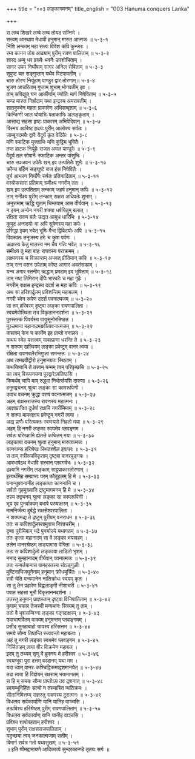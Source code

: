 +++
title = "००३ लङ्कागमनम्"
title_english = "003 Hanuma conquers Lanka"

+++
<div class="audioEmbed"  caption="श्रीराम-हरिसीताराममूर्ति-घनपाठिभ्यां वचनम्" src="https://archive.org/download/Ramayana-recitation-Sriram-harisItArAmamUrti-Ghanapaati-v2/Kanda_5/Kanda_5_SK-003-Hanuma_conquers_Lanka.mp3"></div>

स लम्ब शिखरे लम्बे लम्ब तोयद सम्निभे ।  
सत्त्वम् आस्थाय मेधावी हनुमान् मारुत आत्मजः ॥ ५-३-१  
निशि लन्काम् महा सत्त्वः विवेश कपि कुन्जरः ।  
रम्य कानन तोय आढ्याम् पुरीम् रावण पालिताम् ॥ ५-३-२  
शारद अम्बु धर प्रख्यैः भवनैः उपशोभिताम् ।  
सागर उपम निर्घोषाम् सागर अनिल सेविताम् ॥ ५-३-३  
सुपुष्ट बल सङ्गुप्ताम् यथैव विटपावतीम् ।  
चारु तोरण निर्यूहाम् पाण्डुर द्वार तोरणाम्॥ ५-३-४  
भुजग आचरिताम् गुप्ताम् शुभाम् भोगवतीम् इव ।  
ताम् सविद्युत् घन आकीर्णाम् ज्योतिः मार्ग निषेविताम् ॥ ५-३-५  
चण्ड मारुत निर्ह्रादाम् यथा इन्द्रस्य अमरावतीम् ।  
शातकुम्भेन महता प्राकारेण अभिसम्वृताम् ॥ ५-३-६  
किन्किणी जाल घोषाभिः पताकाभिः अलङ्कृताम् ।  
आसाद्य सहसा हृष्टः प्राकारम् अभिपेदिवान् ॥ ५-३-७  
विस्मय आविष्ट हृदयः पुरीम् आलोक्य सर्वतः ।  
जाम्बूनदमयैः द्वारैः वैदूर्य कृत वेदिकैः ॥ ५-३-८  
मणि स्फटिक मुक्ताभिः मणि कुट्टिम भूषितैः ।  
तप्त हाटक निर्यूहैः राजत अमल पाण्डुरैः ॥ ५-३-९  
वैदूर्य तल सोपानैः स्फाटिक अन्तर पांसुभिः ।  
चारु सञ्जवन उपेतैः खम् इव उत्पतितैः शुभैः ॥ ५-३-१०  
क्रौन्च बर्हिण सङ्घुष्टे राज हंस निषेवितैः ।  
तूर्य आभरण निर्घोषैः सर्वतः प्रतिनादिताम् ॥ ५-३-११  
वस्वोकसारा प्रतिमाम् समीक्ष्य नगरीम् ततः ।  
खम् इव उत्पतिताम् लन्काम् जहर्ष हनुमान् कपिः ॥ ५-३-१२  
ताम् समीक्ष्य पुरीम् लन्काम् राक्षस अधिपतेः शुभाम् ।  
अनुत्तमाम् ऋद्धि युताम् चिन्तयाम् आस वीर्यवान् ॥ ५-३-१३  
न इयम् अन्येन नगरी शक्या धर्षयितुम् बलात् ।  
रक्षिता रावण बलैः उद्यत आयुध धारिभिः ॥ ५-३-१४  
कुमुद अन्गदयोः वा अपि सुषेणस्य महा कपेः ।  
प्रसिद्धा इयम् भवेत् भूमिः मैन्द द्विविदयोः अपि ॥ ५-३-१५  
विवस्वतः तनूजस्य हरेः च कुश पर्वणः ।  
ऋक्षस्य केतु मालस्य मम चैव गतिः भवेत् ॥ ५-३-१६  
समीक्ष्य तु महा बाहः राघवस्य पराक्रमम् ।  
लक्ष्मणस्य च विक्रान्तम् अभवत् प्रीतिमान् कपिः ॥ ५-३-१७  
ताम् रत्न वसन उपेताम् कोष्ठ आगार अवतंसकाम् ।  
यन्त्र अगार स्तनीम् ऋद्धाम् प्रमदाम् इव भूषिताम् ॥ ५-३-१८  
ताम् नष्ट तिमिराम् दीपैः भास्वरैः च महा गृहैः ।  
नगरीम् राक्षस इन्द्रस्य ददर्श स महा कपिः ॥ ५-३-१९  
अथ सा हरिशार्दूलम् प्रविशन्तिम् महाबलम् ।  
नगरी स्वेन रूपेण ददर्श पवनात्मजम् ॥ ५-३-२०  
सा तम् हरिवरम् दृष्ट्वा लङ्का रावणपालिता ।  
स्वयमेवोत्थिता तत्र विकृताननदर्शना ॥ ५-३-२१  
पुरस्तत्क पिवर्यस्य वायुसूनोरतिष्ठत ।  
मुञ्चमाना महानादमब्रवीत्पवनात्मजम् ॥ ५-३-२२  
कस्त्वम् केन च कार्येण इह प्राप्तो वनालय ।  
कथय स्वेह यत्तत्त्वम् यावत्प्राणा धरन्ति ते ॥ ५-३-२३  
न शक्यम् खल्वियम् लङ्का प्रवेष्टुम् वानर त्वया ।  
रक्षिता रावणबलैरभिगुप्ता समन्ततः ॥ ५-३-२४  
अथ तामब्रवीद्वीरो हनुमानग्रतः स्थिताम् ।  
कथयिष्यामि ते तत्त्वम् यन्मम् त्वम् परिपृच्छसि ॥ ५-३-२५  
का त्वम् विरूपनयना पुरद्वारेऽवतिष्ठसि ।  
किमर्थम् चापि माम् रुद्ध्वा निर्भर्त्सयसि दारुणा ॥ ५-३-२६  
हनुमद्वचनम् श्रुत्वा लङ्का सा कामरूपिणी ।  
उवाच वचनम् क्रुद्धा परुषं पवनात्मजम् ॥ ५-३-२७  
अहम् राक्षसराजस्य रावणस्य महात्मनः ।  
आज्ञाप्रतीक्षा दुर्धर्षा रक्षामि नगरीमिमाम् ॥ ५-३-२८  
न शक्या मामवज्ञाय प्रवेष्टुम् नगरी त्वया ।  
अद्य प्राणैः परित्यक्तः स्वप्स्यसे निहतो मया ॥ ५-३-२९  
अहम् हि नगरी लङ्का स्वयमेव प्लवङ्गम ।  
सर्वतः परिरक्षामि ह्येतत्ते कथितम् मया ॥ ५-३-३०  
लङ्काया वचनम् श्रुत्वा हनुमान् मारुतात्मजः ।  
यत्नवान्स हरिश्रेष्ठः स्थितश्शैल इवापरः ॥ ५-३-३१  
स ताम् स्त्रीरूपविकृताम् दृष्ट्वा वानरपुङ्गवः ।  
आबभाषेऽथ मेधावि सत्त्वान् प्लवगर्षभः ॥ ५-३-३२  
द्रक्ष्यामि नगरीम् लङ्काम् साट्टप्राकारतोरणाम् ।  
इत्यर्थमिह सम्प्राप्तः परम् कौतूहलम् हि मे ॥ ५-३-३३  
वनान्युपवनानीह लङ्कायाः काननानि च ।  
सर्वतो गृहमुख्यानि द्रष्टुमागमनम् हि मे ॥ ५-३-३४  
तस्य तद्वचनम् श्रुत्वा लङ्का सा कामरूपिणी ।  
भूय एव पुनर्वाक्यम् बभाषे परुषाक्षरम् ॥ ५-३-३५  
मामनिर्जत्य दुर्बद्धे राक्षसेश्वरपालिता ।  
न शक्यमद्य ते द्रष्टुम् पुरीयम् वनराधम ॥ ५-३-३६  
ततः स कपिशार्दूलस्तामुवाच निशाचरीम् ।  
दृष्वा पुरीमिमाम् भद्रे पुनर्यास्ये यथागतम् ॥ ५-३-३७  
ततः कृत्वा महानादम् सा वै लङ्का भयावहम् ।  
तलेन वानरश्रेष्ठम् ताडयामास वेगिता ॥ ५-३-३८  
ततः स कपिशार्दुलो लङ्काया ताडितो भृशम् ।  
ननाद सुमहानादम् वीर्यवान् पवनात्मजः ॥ ५-३-३९  
ततः सम्वर्तयामास वामहस्तस्य सोऽङ्गुळीः ।  
मुष्टिनाभिजघूनैनाम् हनुमान् क्रोधमूर्चितः ॥ ५-३-४०  
स्त्री चेति मन्यमानेन नातिक्रोधः स्वयम् कृतः ।  
सा तु तेन प्रहारेण विह्वलाङ्गी नीशाचरी ॥ ५-३-४१  
पपात सहसा भूमौ विकृताननदर्शना ।  
ततस्तु हनुमान् प्राज्ञस्ताम् दृष्ट्वा विनिपातिताम् ॥ ५-३-४२  
कृपाम् चकार तेजस्वी मन्यमानः स्त्रियम् तु ताम् ।  
ततो वै भृशसम्विग्ना लङ्का गद्गदाक्षरम् ॥ ५-३-४३  
उवाचागर्वितम् वाक्यम् हनूमन्तम् प्लवङ्गमम् ।  
प्रसीद सुमहाबाहो त्रायस्व हरिसत्तम ॥ ५-३-४४  
समये सौम्य तिष्ठन्ति स्त्त्ववन्तो महाबलाः ।  
अहं तु नगरी लङ्का स्वयमेव प्लवङ्गम ॥ ५-३-४५  
निर्जिताहम् त्वया वीर विक्रमेण महाबल ।  
इदम् तु तथ्यम् शृणु वै ब्रुवन्त्य मे हरीश्वर ॥ ५-३-४६  
स्वयम्भुवा पुरा दत्तम् वरदानम् यथा मम ।  
यदा त्वाम् वानरः कश्चिद्विक्रमाद्वशमानयेत् ॥ ५-३-४७  
तदा त्वया हि विज्ञेयम् रक्षसाम् भयामागतम् ।  
स हि म् समयः सौम्य प्राप्तोऽय तव द्र्शनात् ॥ ५-३-४८  
स्वयम्भूविहितः सत्यो न तस्यास्ति व्यतिक्रमः ।  
सीतानिमित्तम्म् राज्ञस्तु रावणस्य दुरात्मनः ॥ ५-३-४९  
विधत्स्व सर्वकार्याणि यानि यानिह वाञ्चसि ।  
तत्प्रविश्य हरिश्रेष्ठम् पुरीम् रावणपालिताम् ॥ ५-३-५०  
विधत्स्व सर्वकार्याण् यानि यानीह वाञ्चसि ।  
प्रविश्य शापोपहताम् हरीश्वर ।  
शुभाम् पुरीम् राक्षसराजपालिताम् ।  
यदृच्छया त्वम् जनकात्मजाम् सतीम् ।  
विमार्ग सर्वत्र गतो यथासुखम् ॥ ५-३-५१  
॥ इति श्रीमद्रामायणे आदिकाव्ये सुन्दरकान्ण्डे तृतयः सर्गः ॥